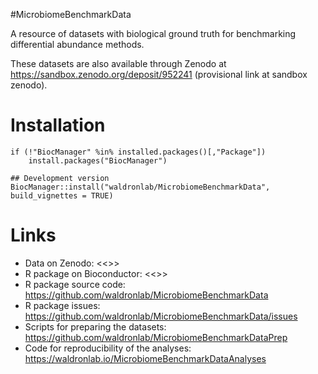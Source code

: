 #MicrobiomeBenchmarkData

A resource of datasets with biological ground truth for benchmarking
differential abundance methods.

These datasets are also available through Zenodo at https://sandbox.zenodo.org/deposit/952241
(provisional link at sandbox zenodo).

# Installation

```
if (!"BiocManager" %in% installed.packages()[,"Package"])
    install.packages("BiocManager")

## Development version
BiocManager::install("waldronlab/MicrobiomeBenchmarkData", build_vignettes = TRUE)

```

# Links

+ Data on Zenodo: <<<Insert DOI here when created>>>
+ R package on Bioconductor: <<<Insert link here when created>>>
+ R package source code: https://github.com/waldronlab/MicrobiomeBenchmarkData
+ R package issues: https://github.com/waldronlab/MicrobiomeBenchmarkData/issues
+ Scripts for preparing the datasets: https://github.com/waldronlab/MicrobiomeBenchmarkDataPrep
+ Code for reproducibility of the analyses: https://waldronlab.io/MicrobiomeBenchmarkDataAnalyses
